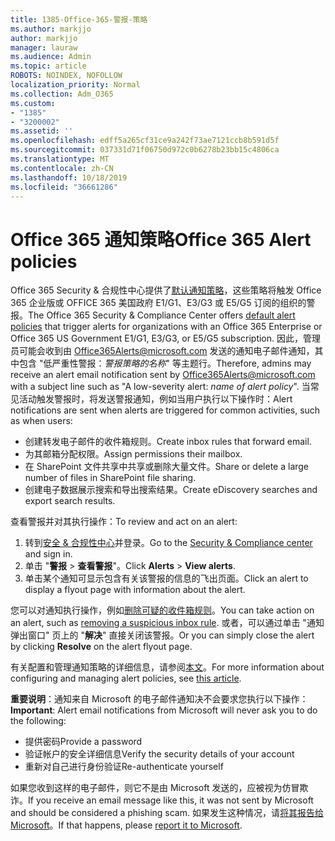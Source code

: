 ```yaml
---
title: 1385-Office-365-警报-策略
ms.author: markjjo
author: markjjo
manager: lauraw
ms.audience: Admin
ms.topic: article
ROBOTS: NOINDEX, NOFOLLOW
localization_priority: Normal
ms.collection: Adm_O365
ms.custom:
- "1385"
- "3200002"
ms.assetid: ''
ms.openlocfilehash: edff5a265cf31ce9a242f73ae7121ccb8b591d5f
ms.sourcegitcommit: 037331d71f06750d972c0b6278b23bb15c4806ca
ms.translationtype: MT
ms.contentlocale: zh-CN
ms.lasthandoff: 10/18/2019
ms.locfileid: "36661286"
---
```

# <a name="office-365-alert-policies"></a><span data-ttu-id="1486c-102">Office 365 通知策略</span><span class="sxs-lookup"><span data-stu-id="1486c-102">Office 365 Alert policies</span></span>

<span data-ttu-id="1486c-103">Office 365 Security & 合规性中心提供了[默认通知策略](https://docs.microsoft.com/office365/securitycompliance/alert-policies#default-alert-policies)，这些策略将触发 Office 365 企业版或 OFFICE 365 美国政府 E1/G1、E3/G3 或 E5/G5 订阅的组织的警报。</span><span class="sxs-lookup"><span data-stu-id="1486c-103">The Office 365 Security & Compliance Center offers [default alert policies](https://docs.microsoft.com/office365/securitycompliance/alert-policies#default-alert-policies) that trigger alerts for organizations with an Office 365 Enterprise or Office 365 US Government E1/G1, E3/G3, or E5/G5 subscription.</span></span> <span data-ttu-id="1486c-104">因此，管理员可能会收到由 Office365Alerts@microsoft.com 发送的通知电子邮件通知，其中包含 "低严重性警报：*警报策略的名称*" 等主题行。</span><span class="sxs-lookup"><span data-stu-id="1486c-104">Therefore, admins may receive an alert email notification sent by Office365Alerts@microsoft.com with a subject line such as "A low-severity alert: *name of alert policy*".</span></span> <span data-ttu-id="1486c-105">当常见活动触发警报时，将发送警报通知，例如当用户执行以下操作时：</span><span class="sxs-lookup"><span data-stu-id="1486c-105">Alert notifications are sent when alerts are triggered for common activities, such as when users:</span></span>

- <span data-ttu-id="1486c-106">创建转发电子邮件的收件箱规则。</span><span class="sxs-lookup"><span data-stu-id="1486c-106">Create inbox rules that forward email.</span></span>
- <span data-ttu-id="1486c-107">为其邮箱分配权限。</span><span class="sxs-lookup"><span data-stu-id="1486c-107">Assign permissions their mailbox.</span></span>
- <span data-ttu-id="1486c-108">在 SharePoint 文件共享中共享或删除大量文件。</span><span class="sxs-lookup"><span data-stu-id="1486c-108">Share or delete a large number of files in SharePoint file sharing.</span></span>
- <span data-ttu-id="1486c-109">创建电子数据展示搜索和导出搜索结果。</span><span class="sxs-lookup"><span data-stu-id="1486c-109">Create eDiscovery searches and export search results.</span></span>

<span data-ttu-id="1486c-110">查看警报并对其执行操作：</span><span class="sxs-lookup"><span data-stu-id="1486c-110">To review and act on an alert:</span></span>

1. <span data-ttu-id="1486c-111">转到[安全 & 合规性中心](https://protection.office.com)并登录。</span><span class="sxs-lookup"><span data-stu-id="1486c-111">Go to the [Security & Compliance center](https://protection.office.com) and sign in.</span></span>
2. <span data-ttu-id="1486c-112">单击 "**警报** > **查看警报**"。</span><span class="sxs-lookup"><span data-stu-id="1486c-112">Click **Alerts** > **View alerts**.</span></span>
3. <span data-ttu-id="1486c-113">单击某个通知可显示包含有关该警报的信息的飞出页面。</span><span class="sxs-lookup"><span data-stu-id="1486c-113">Click an alert to display a flyout page with information about the alert.</span></span>

<span data-ttu-id="1486c-114">您可以对通知执行操作，例如[删除可疑的收件箱规则](https://docs.microsoft.com/office365/securitycompliance/responding-to-a-compromised-email-account)。</span><span class="sxs-lookup"><span data-stu-id="1486c-114">You can take action on an alert, such as [removing a suspicious inbox rule](https://docs.microsoft.com/office365/securitycompliance/responding-to-a-compromised-email-account).</span></span> <span data-ttu-id="1486c-115">或者，可以通过单击 "通知弹出窗口" 页上的 "**解决**" 直接关闭该警报。</span><span class="sxs-lookup"><span data-stu-id="1486c-115">Or you can simply close the alert by clicking **Resolve** on the alert flyout page.</span></span>

<span data-ttu-id="1486c-116">有关配置和管理通知策略的详细信息，请参阅[本文](https://docs.microsoft.com/office365/securitycompliance/alert-policies)。</span><span class="sxs-lookup"><span data-stu-id="1486c-116">For more information about configuring and managing alert policies, see  [this article](https://docs.microsoft.com/office365/securitycompliance/alert-policies).</span></span>

<span data-ttu-id="1486c-117">**重要说明**：通知来自 Microsoft 的电子邮件通知决不会要求您执行以下操作：</span><span class="sxs-lookup"><span data-stu-id="1486c-117">**Important**: Alert email notifications from Microsoft will never ask you to do the following:</span></span>

- <span data-ttu-id="1486c-118">提供密码</span><span class="sxs-lookup"><span data-stu-id="1486c-118">Provide a password</span></span>
- <span data-ttu-id="1486c-119">验证帐户的安全详细信息</span><span class="sxs-lookup"><span data-stu-id="1486c-119">Verify the security details of your account</span></span>
- <span data-ttu-id="1486c-120">重新对自己进行身份验证</span><span class="sxs-lookup"><span data-stu-id="1486c-120">Re-authenticate yourself</span></span>

<span data-ttu-id="1486c-121">如果您收到这样的电子邮件，则它不是由 Microsoft 发送的，应被视为仿冒欺诈。</span><span class="sxs-lookup"><span data-stu-id="1486c-121">If you receive an email message like this, it was not sent by Microsoft and should be considered a phishing scam.</span></span> <span data-ttu-id="1486c-122">如果发生这种情况，请[将其报告给 Microsoft](https://docs.microsoft.com/office365/SecurityCompliance/report-junk-email-and-phishing-scams-in-outlook-on-the-web-eop)。</span><span class="sxs-lookup"><span data-stu-id="1486c-122">If that happens, please [report it to Microsoft](https://docs.microsoft.com/office365/SecurityCompliance/report-junk-email-and-phishing-scams-in-outlook-on-the-web-eop).</span></span>